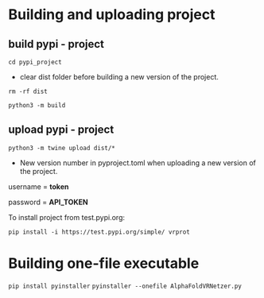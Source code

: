 # Building and uploading project

## build pypi - project

`cd pypi_project`

- clear dist folder before building a new version of the project.

`rm -rf dist`

`python3 -m build`

## upload pypi - project

`python3 -m twine upload dist/*`

- New version number in pyproject.toml when uploading a new version of the project.

username = **token**

password = **API_TOKEN**

To install project from test.pypi.org:

`pip install -i https://test.pypi.org/simple/ vrprot`

# Building one-file executable

`pip install pyinstaller`
`pyinstaller --onefile AlphaFoldVRNetzer.py`
